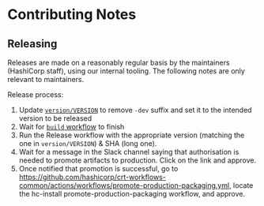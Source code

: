 # Contributing Notes

## Releasing

Releases are made on a reasonably regular basis by the maintainers (HashiCorp staff), using our internal tooling. The following notes are only relevant to maintainers.

Release process:

 1. Update [`version/VERSION`](https://github.com/hashicorp/hc-install/blob/main/version/VERSION) to remove `-dev` suffix and set it to the intended version to be released
 1. Wait for [`build` workflow](https://github.com/hashicorp/hc-install/actions/workflows/build.yml) to finish
 1. Run the Release workflow with the appropriate version (matching the one in `version/VERSION`) & SHA (long one).
 1. Wait for a message in the Slack channel saying that authorisation is needed to promote artifacts to production. Click on the link and approve.
 1. Once notified that promotion is successful, go to https://github.com/hashicorp/crt-workflows-common/actions/workflows/promote-production-packaging.yml, locate the hc-install promote-production-packaging workflow, and approve.
